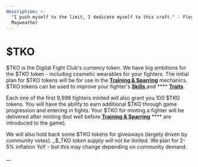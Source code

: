 ```yaml
---
description: >-
  "I push myself to the limit, I dedicate myself to this craft." - Floyd
  Mayweather
---
```


# $TKO

$TKO is the Digital Fight Club's currency token. We have big ambitions for the $TKO token - including cosmetic wearables for your fighters. The initial plan for $TKO tokens will be for use in the [**Training & Sparring**](training-and-sparring.md) mechanics. $TKO tokens can be used to improve your fighter's [**Skills** ](skills.md)and **** [**Traits**](traits.md).

Each one of the first 9,999 fighters minted will also grant you 100 $TKO tokens. You will have the ability to earn additional $TKO through game progression and entering in fights. Your $TKO for minting a fighter will be delivered after minting (but well before [**Training & Sparring**](training-and-sparring.md) **** are introduced to the game).

We will also hold back some $TKO tokens for giveaways (largely driven by community votes). _$_TKO _token supply will not be limited._ We plan for 2-5% inflation YoY - but this may change depending on community demand.

__
